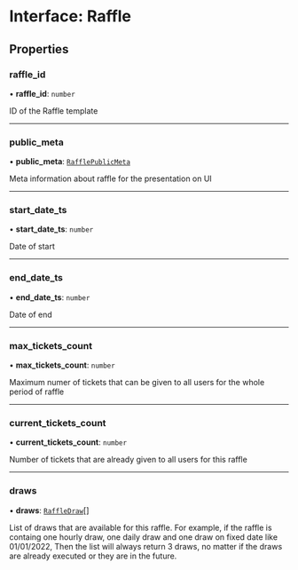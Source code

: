# Interface: Raffle

## Properties

### raffle\_id

• **raffle\_id**: `number`

ID of the Raffle template

___

### public\_meta

• **public\_meta**: [`RafflePublicMeta`](RafflePublicMeta.md)

Meta information about raffle for the presentation on UI

___

### start\_date\_ts

• **start\_date\_ts**: `number`

Date of start

___

### end\_date\_ts

• **end\_date\_ts**: `number`

Date of end

___

### max\_tickets\_count

• **max\_tickets\_count**: `number`

Maximum numer of tickets that can be given to all users for the whole period of raffle

___

### current\_tickets\_count

• **current\_tickets\_count**: `number`

Number of tickets that are already given to all users for this raffle

___

### draws

• **draws**: [`RaffleDraw`](RaffleDraw.md)[]

List of draws that are available for this raffle.
For example, if the raffle is containg one hourly draw, one daily draw and one draw on fixed date like 01/01/2022,
Then the list will always return 3 draws, no matter if the draws are already executed or they are in the future.
